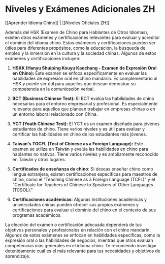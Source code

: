 # Niveles y Exámenes Adicionales ZH

[[Aprender Idioma Chino]] | [[Niveles Oficiales ZH]]

Además del HSK (Examen de Chino para Hablantes de Otros Idiomas), existen otros exámenes y certificaciones relevantes para evaluar y acreditar el dominio del idioma chino. Estos exámenes y certificaciones pueden ser útiles para diferentes propósitos, como la educación, la búsqueda de empleo y la inmersión en la cultura y la sociedad chinas. Algunos de estos exámenes y certificaciones incluyen:

1. **HSKK (Hanyu Shuiping Kouyu Kaochang - Examen de Expresión Oral en Chino):** Este examen se enfoca específicamente en evaluar las habilidades de expresión oral en chino mandarín. Es complementario al HSK y puede ser útil para aquellos que desean demostrar su competencia en la comunicación verbal.
    
2. **BCT (Business Chinese Test):** El BCT evalúa las habilidades de chino necesarias para el entorno empresarial y profesional. Es especialmente relevante para aquellos que planean trabajar en empresas chinas o en un entorno laboral relacionado con China.
    
3. **YCT (Youth Chinese Test):** El YCT es un examen diseñado para jóvenes estudiantes de chino. Tiene varios niveles y es útil para evaluar y certificar las habilidades en chino de los estudiantes más jóvenes.
    
4. **Taiwan's TOCFL (Test of Chinese as a Foreign Language):** Este examen se utiliza en Taiwán y evalúa las habilidades en chino para hablantes no nativos. Tiene varios niveles y es ampliamente reconocido en Taiwán y otros lugares.
    
5. **Certificados de enseñanza de chino:** Si deseas enseñar chino como lengua extranjera, existen certificaciones específicas para maestros de chino, como el "Teaching Chinese as a Foreign Language (TCFL)" y el "Certificate for Teachers of Chinese to Speakers of Other Languages (TCSOL)."
    
6. **Certificaciones académicas:** Algunas instituciones académicas y universidades chinas pueden ofrecer sus propios exámenes y certificaciones para evaluar el dominio del chino en el contexto de sus programas académicos.
    

La elección del examen o certificación adecuada dependerá de tus objetivos personales y profesionales en relación con el chino mandarín. Algunos de estos exámenes se enfocan en habilidades específicas, como la expresión oral o las habilidades de negocios, mientras que otros evalúan competencias más generales en el idioma chino. Te recomiendo investigar detenidamente cuál es el más relevante para tus necesidades y objetivos de aprendizaje.